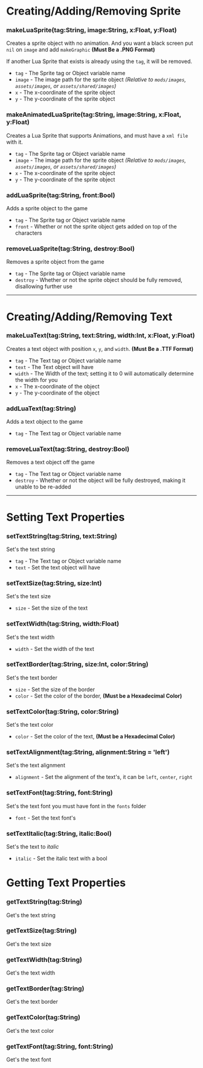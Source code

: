 # Creating/Adding/Removing Sprite
### makeLuaSprite(tag:String, image:String, x:Float, y:Float)
Creates a sprite object with no animation. And you want a black screen put `nil` on `image` and add `makeGraphic` **(Must Be a .PNG Format)**

If another Lua Sprite that exists is already using the `tag`, it will be removed.

- `tag` - The Sprite tag or Object variable name
- `image` - The image path for the sprite object _(Relative to `mods/images`, `assets/images`, or `assets/shared/images`)_
- `x` - The x-coordinate of the sprite object
- `y` - The y-coordinate of the sprite object

### makeAnimatedLuaSprite(tag:String, image:String, x:Float, y:Float)
Creates a Lua Sprite that supports Animations, and must have a `xml file` with it.

- `tag` - The Sprite tag or Object variable name
- `image` - The image path for the sprite object _(Relative to `mods/images`, `assets/images`, or `assets/shared/images`)_
- `x` - The x-coordinate of the sprite object
- `y` - The y-coordinate of the sprite object

### addLuaSprite(tag:String, front:Bool)
Adds a sprite object to the game

- `tag` - The Sprite tag or Object variable name
- `front` - Whether or not the sprite object gets added on top of the characters

### removeLuaSprite(tag:String, destroy:Bool)
Removes a sprite object from the game

- `tag` - The Sprite tag or Object variable name
- `destroy` - Whether or not the sprite object should be fully removed, disallowing further use

***

# Creating/Adding/Removing Text
### makeLuaText(tag:String, text:String, width:Int, x:Float, y:Float)
Creates a text object with position `x`, `y`, and `width`. **(Must Be a .TTF Format)**

- `tag` - The Text tag or Object variable name
- `text` - The Text object will have
- `width` - The Width of the text; setting it to 0 will automatically determine the width for you
- `x` - The x-coordinate of the object
- `y` - The y-coordinate of the object

### addLuaText(tag:String)
Adds a text object to the game

- `tag` - The Text tag or Object variable name

### removeLuaText(tag:String, destroy:Bool)
Removes a text object off the game

- `tag` - The Text tag or Object variable name
- `destroy` - Whether or not the object will be fully destroyed, making it unable to be re-added

***

# Setting Text Properties
### setTextString(tag:String, text:String)
Set's the text string

- `tag` - The Text tag or Object variable name
- `text` - Set the text object will have

### setTextSize(tag:String, size:Int)
Set's the text size

- `size` - Set the size of the text

### setTextWidth(tag:String, width:Float)
Set's the text width

- `width` - Set the width of the text

### setTextBorder(tag:String, size:Int, color:String)
Set's the text border

- `size` - Set the size of the border
- `color` - Set the color of the border, **(Must be a Hexadecimal Color)**

### setTextColor(tag:String, color:String)
Set's the text color

- `color` - Set the color of the text, **(Must be a Hexadecimal Color)**

### setTextAlignment(tag:String, alignment:String = 'left')
Set's the text alignment

- `alignment` - Set the alignment of the text's, it can be `left`, `center`, `right` 

### setTextFont(tag:String, font:String)
Set's the text font you must have font in the `fonts` folder

- `font` - Set the text font's

### setTextItalic(tag:String, italic:Bool)
Set's the text to _italic_

- `italic` - Set the italic text with a bool

# Getting Text Properties
### getTextString(tag:String)
Get's the text string

### getTextSize(tag:String)
Get's the text size

### getTextWidth(tag:String)
Get's the text width

### getTextBorder(tag:String)
Get's the text border

### getTextColor(tag:String)
Get's the text color

### getTextFont(tag:String, font:String)
Get's the text font